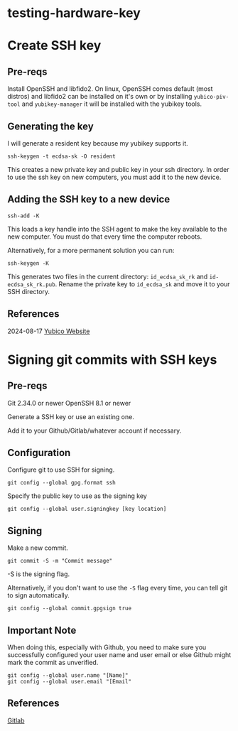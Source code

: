 # testing-hardware-key

# Create SSH key

## Pre-reqs

Install OpenSSH and libfido2. On linux, OpenSSH comes default (most distros) and libfido2 can be installed on it's own or by installing ```yubico-piv-tool``` and ```yubikey-manager``` it will be installed with the yubikey tools. 

## Generating the key

I will generate a resident key because my yubikey supports it.

```
ssh-keygen -t ecdsa-sk -O resident
```

This creates a new private key and public key in your ssh directory. In order to use the ssh key on new computers, you must add it to the new device.

## Adding the SSH key to a new device

```
ssh-add -K
```

This loads a key handle into the SSH agent to make the key available to the new computer. You must do that every time the computer reboots.

Alternatively, for a more permanent solution you can run:  
```
ssh-keygen -K
```

This generates two files in the current directory: ```id_ecdsa_sk_rk``` and ```id-ecdsa_sk_rk.pub```. Rename the private key to ```id_ecdsa_sk``` and move it to your SSH directory.


## References

2024-08-17
[Yubico Website](https://www.yubico.com/blog/github-now-supports-ssh-security-keys/)

# Signing git commits with SSH keys

## Pre-reqs

Git 2.34.0 or newer
OpenSSH 8.1 or newer

Generate a SSH key or use an existing one.

Add it to your Github/Gitlab/whatever account if necessary.

## Configuration

Configure git to use SSH for signing.

```
git config --global gpg.format ssh
```

Specify the public key to use as the signing key

```
git config --global user.signingkey [key location]
```

## Signing

Make a new commit.

```
git commit -S -m "Commit message"
```
-S is the signing flag.

Alternatively, if you don't want to use the ```-S``` flag every time, you can tell git to sign automatically. 
```
git config --global commit.gpgsign true
```

## Important Note

When doing this, especially with Github, you need to make sure you successfully configured your user name and user email or else Github might mark the commit as unverified.

```
git config --global user.name "[Name]"
git config --global user.email "[Email"
```

## References

[Gitlab](https://docs.gitlab.com/ee/user/project/repository/signed_commits/ssh.html)
